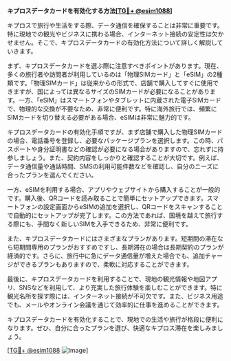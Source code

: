 **キプロスデータカードを有効化する方法[[TG💪+ @esim1088](https://t.me/s/esim1088)]**

キプロスで旅行や生活をする際、データ通信を確保することは非常に重要です。特に現地での観光やビジネスに携わる場合、インターネット接続の安定性は欠かせません。そこで、キプロスデータカードの有効化方法について詳しく解説していきます。

まず、キプロスデータカードを選ぶ際に注意すべきポイントがあります。現在、多くの旅行者や訪問者が利用しているのは「物理SIMカード」と「eSIM」の2種類です。「物理SIMカード」は従来からの形式で、店舗で購入してすぐに使用できますが、国によっては異なるサイズのSIMカードが必要になることがあります。一方、「eSIM」はスマートフォンやタブレットに内蔵された電子SIMカードで、物理的な交換が不要なため、非常に便利です。特に海外旅行では、頻繁にSIMカードを切り替える必要がある場合、eSIMは非常に魅力的です。

キプロスデータカードの有効化手順ですが、まず店舗で購入した物理SIMカードの場合、電話番号を登録し、必要なパッケージプランを選択します。この時、パスポートや身分証明書などの確認が必要になる場合がありますので、忘れずに持参しましょう。また、契約内容をしっかりと確認することが大切です。例えば、データ通信量や通話時間、SMSの利用可能件数などを確認し、自分のニーズに合ったプランを選んでください。

一方、eSIMを利用する場合、アプリやウェブサイトから購入することが一般的です。購入後、QRコードを読み取ることで簡単にセットアップできます。スマートフォンの設定画面からeSIMの追加を選択し、QRコードをスキャンすることで自動的にセットアップが完了します。この方法であれば、国境を越えて旅行する際にも、手間なく新しいSIMを入手できるため、非常に便利です。

また、キプロスデータカードにはさまざまなプランがあります。短期間の滞在なら短期間専用のプランがおすすめですし、長期滞在の場合は長期契約のプランが経済的です。さらに、旅行中に急にデータ通信量が増えた場合でも、追加チャージができるプランもありますので、柔軟に対応することができます。

最後に、キプロスデータカードを利用することで、現地の観光情報や地図アプリ、SNSなどを利用して、より充実した旅行体験を楽しむことができます。特に観光名所を探す際には、インターネット接続が不可欠です。また、ビジネス用途でも、メールやオンライン会議を通じて効率的に仕事を進めることができます。

キプロスデータカードを有効化することで、現地での生活や旅行が格段に便利になります。ぜひ、自分に合ったプランを選び、快適なキプロス滞在を楽しみましょう。

[[TG💪+ @esim1088](https://t.me/s/esim1088) ![Image](https://i.postimg.cc/Y0z9fWf4/image.png)]